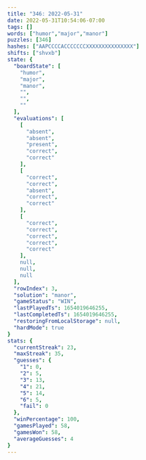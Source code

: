 ```yaml
---
title: "346: 2022-05-31"
date: 2022-05-31T10:54:06-07:00
tags: []
words: ["humor","major","manor"]
puzzles: [346]
hashes: ["AAPCCCCACCCCCCCXXXXXXXXXXXXXXX"]
shifts: ["shvxb"]
state: {
  "boardState": [
    "humor",
    "major",
    "manor",
    "",
    "",
    ""
  ],
  "evaluations": [
    [
      "absent",
      "absent",
      "present",
      "correct",
      "correct"
    ],
    [
      "correct",
      "correct",
      "absent",
      "correct",
      "correct"
    ],
    [
      "correct",
      "correct",
      "correct",
      "correct",
      "correct"
    ],
    null,
    null,
    null
  ],
  "rowIndex": 3,
  "solution": "manor",
  "gameStatus": "WIN",
  "lastPlayedTs": 1654019646255,
  "lastCompletedTs": 1654019646255,
  "restoringFromLocalStorage": null,
  "hardMode": true
}
stats: {
  "currentStreak": 23,
  "maxStreak": 35,
  "guesses": {
    "1": 0,
    "2": 5,
    "3": 13,
    "4": 21,
    "5": 14,
    "6": 5,
    "fail": 0
  },
  "winPercentage": 100,
  "gamesPlayed": 58,
  "gamesWon": 58,
  "averageGuesses": 4
}
---
```


<!-- more -->
